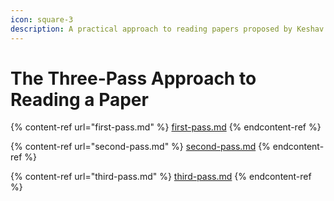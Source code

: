 ```yaml
---
icon: square-3
description: A practical approach to reading papers proposed by Keshav [1]
---
```


# The Three-Pass Approach to Reading a Paper

{% content-ref url="first-pass.md" %}
[first-pass.md](first-pass.md)
{% endcontent-ref %}

{% content-ref url="second-pass.md" %}
[second-pass.md](second-pass.md)
{% endcontent-ref %}

{% content-ref url="third-pass.md" %}
[third-pass.md](third-pass.md)
{% endcontent-ref %}

